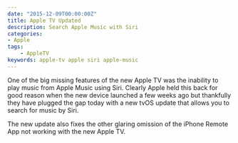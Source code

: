 ```yaml
---
date: "2015-12-09T00:00:00Z"
title: Apple TV Updated
description: Search Apple Music with Siri
categories:
- Apple
tags:
    - AppleTV
keywords: apple-tv apple siri apple-music 
---
```

One of the big missing features of the new Apple TV was the inability to play music from Apple Music using Siri. Clearly Apple held this back for good reason when the new device launched a few weeks ago but thankfully they have plugged the gap today with a new tvOS update that allows you to search for music by Siri.

The new update also fixes the other glaring omission of the iPhone Remote App not working with the new Apple TV.